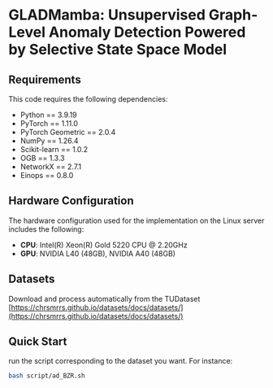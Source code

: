 # GLADMamba: Unsupervised Graph-Level Anomaly Detection Powered by Selective State Space Model

## Requirements
This code requires the following dependencies:
- Python == 3.9.19
- PyTorch == 1.11.0
- PyTorch Geometric == 2.0.4
- NumPy == 1.26.4
- Scikit-learn == 1.0.2
- OGB == 1.3.3
- NetworkX == 2.7.1
- Einops == 0.8.0 

## Hardware Configuration
The hardware configuration used for the implementation on the Linux server includes the following:
- **CPU**: Intel(R) Xeon(R) Gold 5220 CPU @ 2.20GHz
- **GPU**: NVIDIA L40 (48GB), NVIDIA A40 (48GB)

## Datasets
Download and process automatically from the TUDataset [https://chrsmrrs.github.io/datasets/docs/datasets/](https://chrsmrrs.github.io/datasets/docs/datasets/)

## Quick Start
run the script corresponding to the dataset you want. For instance:
```bash
bash script/ad_BZR.sh
